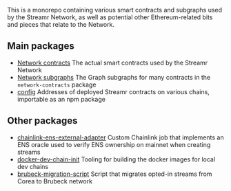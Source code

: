 This is a monorepo containing various smart contracts and subgraphs used by the Streamr Network, as well as potential other Ethereum-related bits and pieces that relate to the Network.

## Main packages

- [Network contracts](https://github.com/streamr-dev/network-contracts/tree/master/packages/network-contracts) The actual smart contracts used by the Streamr Network
- [Network subgraphs](https://github.com/streamr-dev/network-contracts/tree/master/packages/network-subgraphs) The Graph subgraphs for many contracts in the `network-contracts` package
- [config](https://github.com/streamr-dev/network-contracts/tree/master/packages/config) Addresses of deployed Streamr contracts on various chains, importable as an npm package

## Other packages

- [chainlink-ens-external-adapter](https://github.com/streamr-dev/network-contracts/tree/master/packages/chainlink-ens-external-adapter) Custom Chainlink job that implements an ENS oracle used to verify ENS ownership on mainnet when creating streams
- [docker-dev-chain-init](https://github.com/streamr-dev/network-contracts/tree/master/packages/docker-dev-chain-init) Tooling for building the docker images for local dev chains
- [brubeck-migration-script](https://github.com/streamr-dev/network-contracts/tree/master/packages/brubeck-migration-script) Script that migrates opted-in streams from Corea to Brubeck network
